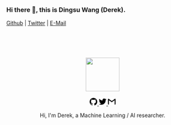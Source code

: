 ### Hi there :wave:, this is Dingsu Wang (Derek).
[Github](https://github.com/Derek-Wds) | [Twitter](https://twitter.com/Derekwds) | [E-Mail](dingsu.wang@gmail.com)

<div align="center">
  <br>
  <br>
  <br>
  <br>
  <a href="https://wangdingsu.com/">
    <img width="88" height="88" src="https://avatars2.githubusercontent.com/u/26081991?s=400&u=781e212b41361ef309ece2154a1458cf3bb33b4d&v=4"/>
  </a>
  <br>
  <p>
    <a href="https://github.com/Derek-Wds">
      <img width="20" height="20" src="imgs/github.svg" />
    </a>
    <a href="https://twitter.com/Derekwds">
      <img width="20" height="20" src="imgs/twitter.svg" />
    </a>
    <a href="mailto:dingsu.wang@gmail.com">
      <img width="20" height="20" src="imgs/gmail.svg" />
    </a>
  </p>
  <p>Hi, I'm Derek, a Machine Learning / AI researcher.</p>
</div>